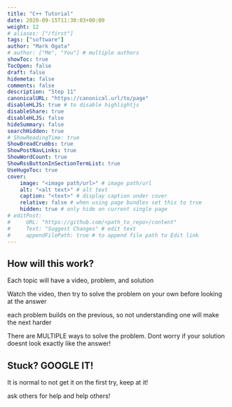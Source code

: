 ```yaml
---
title: "C++ Tutorial"
date: 2020-09-15T11:30:03+00:00
weight: 12
# aliases: ["/first"]
tags: ["software"]
author: "Mark Ogata"
# author: ["Me", "You"] # multiple authors
showToc: true
TocOpen: false
draft: false
hidemeta: false
comments: false
description: "Step 11"
canonicalURL: "https://canonical.url/to/page"
disableHLJS: true # to disable highlightjs
disableShare: true
disableHLJS: false
hideSummary: false
searchHidden: true
# ShowReadingTime: true
ShowBreadCrumbs: true
ShowPostNavLinks: true
ShowWordCount: true
ShowRssButtonInSectionTermList: true
UseHugoToc: true
cover:
    image: "<image path/url>" # image path/url
    alt: "<alt text>" # alt text
    caption: "<text>" # display caption under cover
    relative: false # when using page bundles set this to true
    hidden: true # only hide on current single page
# editPost:
#     URL: "https://github.com/<path_to_repo>/content"
#     Text: "Suggest Changes" # edit text
#     appendFilePath: true # to append file path to Edit link
---
```



## How will this work?

Each topic will have a video, problem, and solution

Watch the video, then try to solve the problem on your own before looking at the answer

each problem builds on the previous, so not understanding one will make the next harder

There are MULTIPLE ways to solve the problem. Dont worry if your solution doesnt look exactly like the answer!

## Stuck? GOOGLE IT!

It is normal to not get it on the first try, keep at it!

ask others for help and help others!

